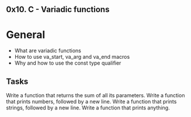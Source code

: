 ## 0x10. C - Variadic functions
# General
* What are variadic functions
* How to use va_start, va_arg and va_end macros
* Why and how to use the const type qualifier 
## Tasks
Write a function that returns the sum of all its parameters.
Write a function that prints numbers, followed by a new line.
Write a function that prints strings, followed by a new line.
Write a function that prints anything.
